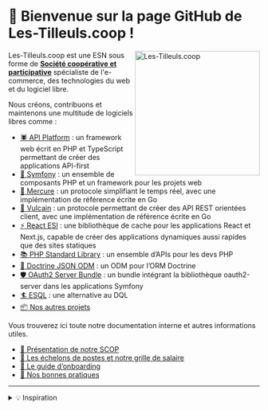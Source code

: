 # 👋️ Bienvenue sur la page GitHub de Les-Tilleuls.coop !

<a href="https://les-tilleuls.coop"><img align="right" src="public/img/tree.svg" height="250" alt="Les-Tilleuls.coop"></a>

Les-Tilleuls.coop est une ESN sous forme de [**Société coopérative et participative**](https://www.les-scop.coop/) spécialiste de l'e-commerce, des technologies du web et du logiciel libre. 

Nous créons, contribuons et maintenons une multitude de logiciels libres comme :  

* [🕷 API Platform](https://github.com/api-platform) : un framework web écrit en PHP et TypeScript permettant de créer des applications API-first
* [🎼 Symfony](https://github.com/symfony) : un ensemble de composants PHP et un framework pour les projets web
* [💌 Mercure](https://github.com/dunglas/mercure) : un protocole simplifiant le temps réel, avec une implémentation de référence écrite en Go
* [🔨 Vulcain](https://github.com/dunglas/vulcain) : un protocole permettant de créer des API REST orientées client, avec une implémentation de référence écrite en Go
* [⚡️ React ESI](https://github.com/dunglas/react-esi) : une bibliothèque de cache pour les applications React et Next.js, capable de créer des applications dynamiques aussi rapides que des sites statiques
* [📚 PHP Standard Library](https://github.com/azjezz/psl) : un ensemble d’APIs pour les devs PHP
* [📄 Doctrine JSON ODM](https://github.com/dunglas/doctrine-json-odm) : un ODM pour l’ORM Doctrine 
* [🛡️ OAuth2 Server Bundle](https://github.com/thephpleague/oauth2-server-bundle) : un bundle intégrant la bibliothèque oauth2-server dans les applications Symfony
* [🏄 ESQL](https://github.com/soyuka/esql) : une alternative au DQL
* [📦 Nos autres projets](https://github.com/orgs/coopTilleuls/repositories)


Vous trouverez ici toute notre documentation interne et autres informations utiles.

- [🌳️ Présentation de notre SCOP](scop/README.md)
- [🧙️ Les échelons de postes et notre grille de salaire](titles/README.md)
- [🚞️ Le guide d’onboarding](onboarding/README.md)
- [💫️ Nos bonnes pratiques](best-practices/README.md)
<!-- WIP :
- [📰️ Kit de press](press-kit/README.md)
- [🎨️ Styleguide](styleguide/README.md)
  -->

---

<details>
    <summary>💡️ Inspiration</summary>
    Cette documentation est inspirée de plusieurs déjà existantes, telles que celles de:
    <ul>
    <li><a href="https://github.com/basecamp/handbook">Basecamp</a></li>
    <li><a href="https://github.com/24eme">24eme</a></li>
    <li><a href="https://www.loomio.coop/">Loomio</a></li>
    <li><a href="https://about.gitlab.com/handbook/">GitLab</a></li>
    </ul>
</details>
